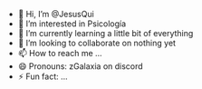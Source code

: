 - 👋 Hi, I’m @JesusQui
- 👀 I’m interested in Psicología 
- 🌱 I’m currently learning a little bit of everything 
- 💞️ I’m looking to collaborate on nothing yet
- 📫 How to reach me ...
- 😄 Pronouns: zGalaxia on discord
- ⚡ Fun fact: ...

<!---
JesusQui/JesusQui is a ✨ special ✨ repository because its `README.md` (this file) appears on your GitHub profile.
You can click the Preview link to take a look at your changes.
--->

